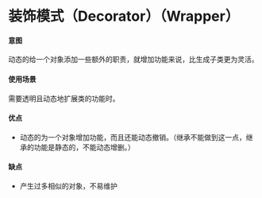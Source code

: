 装饰模式（Decorator）（Wrapper）
===
#### 意图
动态的给一个对象添加一些额外的职责，就增加功能来说，比生成子类更为灵活。

#### 使用场景
需要透明且动态地扩展类的功能时。

#### 优点
* 动态的为一个对象增加功能，而且还能动态撤销。（继承不能做到这一点，继承的功能是静态的，不能动态增删。）

#### 缺点
* 产生过多相似的对象，不易维护